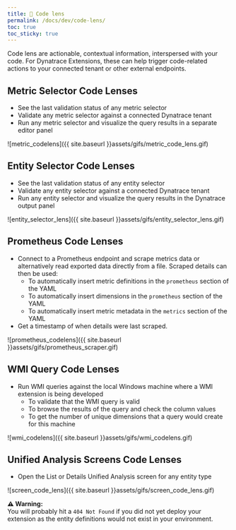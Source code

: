 ```yaml
---
title: 🔎 Code lens
permalink: /docs/dev/code-lens/
toc: true
toc_sticky: true
---
```


Code lens are actionable, contextual information, interspersed with your code.
For Dynatrace Extensions, these can help trigger code-related actions to your connected
tenant or other external endpoints.

## Metric Selector Code Lenses

- See the last validation status of any metric selector
- Validate any metric selector against a connected Dynatrace tenant
- Run any metric selector and visualize the query results in a separate editor panel

![metric_codelens]({{ site.baseurl }}assets/gifs/metric_code_lens.gif)

## Entity Selector Code Lenses

- See the last validation status of any entity selector
- Validate any entity selector against a connected Dynatrace tenant
- Run any entity selector and visualize the query results in the Dynatrace output panel

![entity_selector_lens]({{ site.baseurl }}assets/gifs/entity_selector_lens.gif)

## Prometheus Code Lenses

- Connect to a Prometheus endpoint and scrape metrics data or alternatively read exported data directly from a file. Scraped details can then be used:
  - To automatically insert metric definitions in the `prometheus` section of the YAML
  - To automatically insert dimensions in the `prometheus` section of the YAML
  - To automatically insert metric metadata in the `metrics` section of the YAML
- Get a timestamp of when details were last scraped.

![prometheus_codelens]({{ site.baseurl }}assets/gifs/prometheus_scraper.gif)

## WMI Query Code Lenses

- Run WMI queries against the local Windows machine where a WMI extension is being developed
  - To validate that the WMI query is valid
  - To browse the results of the query and check the column values
  - To get the number of unique dimensions that a query would create for this machine

![wmi_codelens]({{ site.baseurl }}assets/gifs/wmi_codelens.gif)

## Unified Analysis Screens Code Lenses

- Open the List or Details Unified Analysis screen for any entity type

![screen_code_lens]({{ site.baseurl }}assets/gifs/screen_code_lens.gif)

<p class="notice--warning">
  <strong>⚠️ Warning:</strong>
  <br/>
  You will probably hit a <code>404 Not Found</code> if you did not yet deploy your extension
  as the entity definitions would not exist in your environment.
</p>
